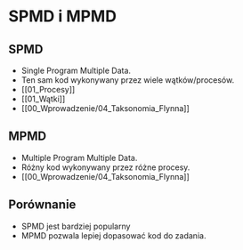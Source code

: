 # SPMD i MPMD

## SPMD
- Single Program Multiple Data.
- Ten sam kod wykonywany przez wiele wątków/procesów.
- [[01_Procesy]]
- [[01_Wątki]]
- [[00_Wprowadzenie/04_Taksonomia_Flynna]]

## MPMD
- Multiple Program Multiple Data.
- Różny kod wykonywany przez różne procesy.
- [[00_Wprowadzenie/04_Taksonomia_Flynna]]

## Porównanie
-  SPMD jest bardziej popularny
-  MPMD pozwala lepiej dopasować kod do zadania.
